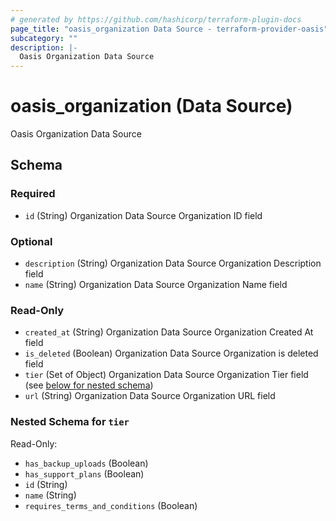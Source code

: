 ```yaml
---
# generated by https://github.com/hashicorp/terraform-plugin-docs
page_title: "oasis_organization Data Source - terraform-provider-oasis"
subcategory: ""
description: |-
  Oasis Organization Data Source
---
```


# oasis_organization (Data Source)

Oasis Organization Data Source



<!-- schema generated by tfplugindocs -->
## Schema

### Required

- `id` (String) Organization Data Source Organization ID field

### Optional

- `description` (String) Organization Data Source Organization Description field
- `name` (String) Organization Data Source Organization Name field

### Read-Only

- `created_at` (String) Organization Data Source Organization Created At field
- `is_deleted` (Boolean) Organization Data Source Organization is deleted field
- `tier` (Set of Object) Organization Data Source Organization Tier field (see [below for nested schema](#nestedatt--tier))
- `url` (String) Organization Data Source Organization URL field

<a id="nestedatt--tier"></a>
### Nested Schema for `tier`

Read-Only:

- `has_backup_uploads` (Boolean)
- `has_support_plans` (Boolean)
- `id` (String)
- `name` (String)
- `requires_terms_and_conditions` (Boolean)


